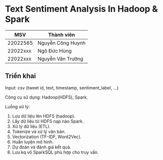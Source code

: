 # Text Sentiment Analysis In Hadoop & Spark

| MSV       | Thành viên          |
|-----------|---------------------|
| 22022565  | Nguyễn Công Huynh   |
| 22022xxx  | Ngô Đức Hùng        |
| 22022xxx  | Nguyễn Văn Trường   |

## Triển khai

Input: csv (tweet id, text, timestamp, sentiment_label, ...)

Công cụ sử dụng: Hadoop(HDFS), Spark.

Luồng xử lý:

1. Lưu dữ liệu lên HDFS (hadoop).
2. Lấy dữ liệu từ HDFS nạp nào Spark.
3. Xử lý dữ liệu (ETL).
4. Tokenize và xử lý văn bản.
5. Vectorization (TF-IDF, Word2Vec).
6. Huấn luyện mô hình.
7. Dự đoán và đánh giá kết quả.
8. Lưu kq vô SparkSQL phù hợp cho truy vấn.
